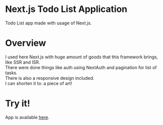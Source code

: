 # Next.js Todo List Application

Todo List app made with usage of Next.js.

# Overview

I used here Next.js with huge amount of goods that this framework brings, like SSR and ISR.<br/>
There were done things like auth using NextAuth and pagination for list of tasks.<br/>
There is also a responsive design included.<br/>
I can shorten it to: a piece of art!

# Try it!

App is available [here](https://nextjstodolist.dominikkoniarz.pl/).
